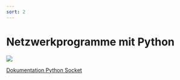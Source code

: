 ```yaml
---
sort: 2
---
```


# Netzwerkprogramme mit Python

![](http://www.netzmafia.de/skripten/inetprog/serverclient.gif)

[Dokumentation Python Socket](https://docs.python.org/3/library/socket.html#module-socket)


